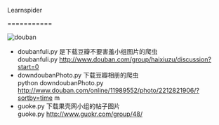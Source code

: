   Learnspider
 
===========

 ![douban](http://cdn2.image.apk.gfan.com/asdf/PImages/2014/8/8/ldpi_397977_27f6c0fe1-8eb6-464f-8fed-502cf7f9ea40.png)


 + doubanfuli.py  是下载豆瓣不要害羞小组图片的爬虫<br>
 	doubanfuli.py   http://www.douban.com/group/haixiuzu/discussion?start=0
 + downdoubanPhoto.py 下载豆瓣相册的爬虫<br>
 	python downdoubanPhoto.py  http://www.douban.com/online/11989552/photo/2212821906/?sortby=time m
 + guoke.py   下载果壳网小组的帖子图片<br>
        guoke.py  http://www.guokr.com/group/48/
